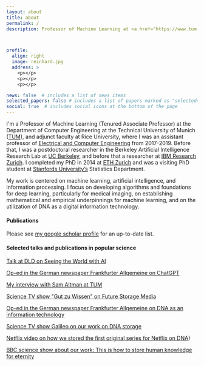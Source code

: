 ```yaml
---
layout: about
title: about
permalink: /
description: Professor of Machine Learning at <a href="https://www.tum.de/">TUM</a>



profile:
  align: right
  image: reinhard.jpg
  address: >
    <p></p>
    <p></p>
    <p></p>

news: false  # includes a list of news items
selected_papers: false # includes a list of papers marked as "selected={true}"
social: true  # includes social icons at the bottom of the page
---
```


I'm a Professor of Machine Learning (Tenured Associate Professor) at the Department of Computer Engineering at the Technical University of Munich ([TUM](https://www.tum.de/)), and adjunct faculty at Rice University, where I was an assistant professor of [Electrical and Computer Engineering](https://www.ece.rice.edu/) from 2017-2019. Before that, I was a postdoctoral researcher in the Berkeley Artificial Intelligence Research Lab at [UC Berkeley](http://www.berkeley.edu/), and before that a researcher at [IBM Research Zurich](http://www.research.ibm.com/labs/zurich/). I completed my PhD in 2014 at [ETH Zurich](https://www.ethz.ch/) and was a visiting PhD student at [Stanfords University’s](https://www.stanford.edu/) Statistics Department. 

My work is centered on machine learning, artificial intelligence, and information processing. I focus on developing algorithms and foundations for deep learning, particularly for medical imaging, on establishing mathematical and empirical underpinnings for machine learning, and on the utilization of DNA as a digital information technology.

#### Publications

Please see [my google scholar profile](https://scholar.google.com/citations?hl=en&user=ZWV0I7cAAAAJ&view_op=list_works&sortby=pubdate) for an up-to-date list. 

#### Selected talks and publications in popular science

[Talk at DLD on Seeing the World with AI](https://www.youtube.com/watch?v=sl40mRJ4_1Y)

[Op-ed in the German newspaper Frankfurter Allgemeine on ChatGPT](https://www.faz.net/pro/d-economy/kuenstliche-intelligenz-was-jeder-ueber-chatgpt-wissen-sollte-19037664.html) 

[My interview with Sam Altman at TUM](https://www.youtube.com/watch?v=uaQZIK9gvNo)

[Science TV show "Gut zu Wissen" on Future Storage Media](https://www.br.de/br-fernsehen/sendungen/gut-zu-wissen/dna-speicher-daten-forschung-algorithmen-100.html)



[Op-ed in the German newspaper Frankfurter Allgemeine on DNA as an information technology](https://www.faz.net/aktuell/wirtschaft/digitec/speichern-wir-unsere-daten-bald-auf-dna-17053725.html)

[Science TV show Galileo on our work on DNA storage](https://www.youtube.com/watch?v=wdqpvFRwt0I)

[Netflix video on how we stored the first original series for Netflix on DNA](https://www.youtube.com/watch?v=DMYgjOHgHxc))

[BBC science show about our work: This is how to store human knowledge for eternity](https://www.bbc.com/future/article/20151122-this-is-how-to-store-human-knowledge-for-eternity)

